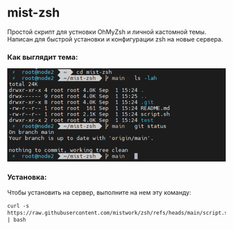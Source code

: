 # mist-zsh
Простой скрипт для устновки OhMyZsh и личной кастомной темы. Написан для быстрой установки и конфигурации zsh на новые сервера.

### Как выглядит тема:
![alt text](./images/pic1.png)

### Установка:
Чтобы установить на сервер, выполните на нем эту команду:
```
curl -s https://raw.githubusercontent.com/mistwork/zsh/refs/heads/main/script.sh | bash
```
